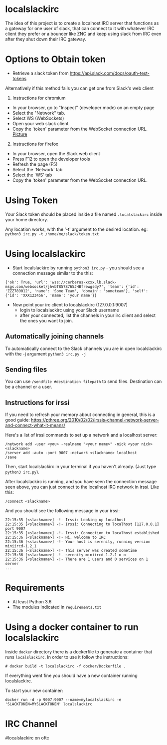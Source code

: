 localslackirc
=============

The idea of this project is to create a localhost IRC server that
functions as a gateway for one user of slack, that can connect
to it with whatever IRC client they prefer or a bouncer like
ZNC and keep using slack from IRC even after they shut down
their IRC gateway.


Options to Obtain token
===============

* Retrieve a slack token from https://api.slack.com/docs/oauth-test-tokens

Alternatively if this method fails you can get one from Slack's web client

1) Instructions for chromium

* In your browser, go to "Inspect" (developer mode) on an empty page
* Select the "Network" tab.
* Select WS (WebSockets)
* Open your web slack client
* Copy the 'token' parameter from the WebSocket connection URL. [Picture](https://raw.githubusercontent.com/inariksit/localslackirc/master/doc/token-instructions.png)


2) Instructions for firefox

* In your browser, open the Slack web client
* Press F12 to open the developer tools
* Refresh the page (F5)
* Select the 'Network' tab
* Select the 'WS' tab
* Copy the 'token' parameter from the WebSocket connection URL.



Using Token
===========

Your Slack token should be placed inside a file named `.localslackirc` inside your home directory.

Any location works, with the '-t' argument to the desired location. eg: ```python3 irc.py -t /home/me/slack/token.txt```

Using localslackirc
===================

* Start localslackirc by running `python3 irc.py` - you should see a connection message similar to the this:
```
{'ok': True, 'url': 'wss://cerberus-xxxx.lb.slack-msgs.com/websocket/jhvbT8578765JHBfrewgsdy7', 'team': {'id': 'ZZZ789012', 'name': 'Some Team', 'domain': 'someteam'}, 'self': {'id': 'XXX123456', 'name': 'your name'}}
```


* Now point your irc client to localslackirc (127.0.0.1:9007)
  * login to localslackirc using your Slack username
  * after your connected, list the channels in your irc client and select the ones you want to join.

## Automatically joining channels
To automatically connect to the Slack channels you are in open localslackirc with the -j argument
```python3 irc.py -j```

## Sending files
You can use `/sendfile #destination filepath` to send files. Destination can be a channel or a user.

## Instructions for irssi

If you need to refresh your memory about connecting in general, this is a good guide: https://pthree.org/2010/02/02/irssis-channel-network-server-and-connect-what-it-means/

Here's a list of irssi commands to set up a network and a localhost server:

```
/network add -user <you> -realname "<your name>" -nick <your nick> <slackname>
/server add -auto -port 9007 -network <slackname> localhost
/save
```

Then, start localslackirc in your terminal if you haven't already. (Just type `python3 irc.py`).

After localslackirc is running, and you have seen the connection
message seen above, you can just connect to the localhost IRC network
in irssi. Like this:

```
/connect <slackname>
```

And you should see the following message in your irssi:
```
22:15:35 [<slackname>] -!- Irssi: Looking up localhost
22:15:35 [<slackname>] -!- Irssi: Connecting to localhost [127.0.0.1] port 9007
22:15:35 [<slackname>] -!- Irssi: Connection to localhost established
22:15:36 [<slackname>] -!- Hi, welcome to IRC
22:15:36 [<slackname>] -!- Your host is serenity, running version miniircd-1.2.1
22:15:36 [<slackname>] -!- This server was created sometime
22:15:36 [<slackname>] -!- serenity miniircd-1.2.1 o o
22:15:36 [<slackname>] -!- There are 1 users and 0 services on 1 server
...
```

Requirements
============

* At least Python 3.6
* The modules indicated in `requirements.txt`


Using a docker container to run localslackirc
=============================================

Inside `docker` directory there is a dockerfile to generate a container that runs `localslackirc`.
In order to use it follow the instructions:

```
# docker build -t localslackirc -f docker/Dockerfile .

```

If everything went fine you should have a new container running localslackirc.

To start your new container:

```
docker run -d -p 9007:9007 --name=mylocalslackirc -e 'SLACKTOKEN=MYSLACKTOKEN' localslackirc
```


IRC Channel
===========

#localslackirc on oftc
